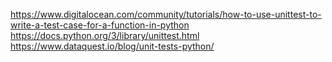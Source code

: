 https://www.digitalocean.com/community/tutorials/how-to-use-unittest-to-write-a-test-case-for-a-function-in-python
https://docs.python.org/3/library/unittest.html
https://www.dataquest.io/blog/unit-tests-python/

